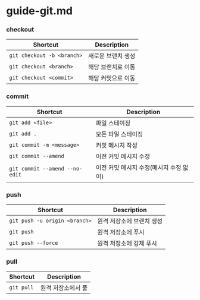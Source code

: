 # guide-git.md

### checkout

| Shortcut                   | Description |
|----------------------------|-------------|
| `git checkout -b <branch>` | 새로운 브랜치 생성  |
| `git checkout <branch>`    | 해당 브랜치로 이동  |
| `git checkout <commit>`    | 해당 커밋으로 이동  |

### commit

| Shortcut                       | Description             |
|--------------------------------|-------------------------|
| `git add <file>`               | 파일 스테이징                 |
| `git add .`                    | 모든 파일 스테이징              |
| `git commit -m <message>`      | 커밋 메시지 작성               |
| `git commit --amend`           | 이전 커밋 메시지 수정            |
| `git commit --amend --no-edit` | 이전 커밋 메시지 수정(메시지 수정 없이) |

### push

| Shortcut                      | Description    |
|-------------------------------|----------------|
| `git push -u origin <branch>` | 원격 저장소에 브랜치 생성 |
| `git push`                    | 원격 저장소에 푸시     |
| `git push --force`            | 원격 저장소에 강제 푸시  |

### pull

| Shortcut   | Description |
|------------|-------------|
| `git pull` | 원격 저장소에서 풀  |
